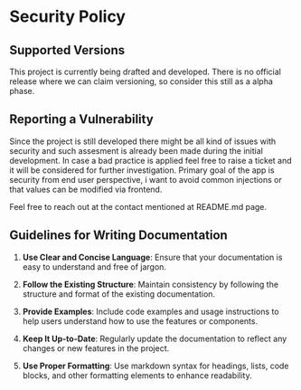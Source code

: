 # Security Policy

## Supported Versions

This project is currently being drafted and developed. There is no official release where we can claim versioning, so consider this still as a alpha phase.

## Reporting a Vulnerability

Since the project is still developed there might be all kind of issues with security and such assesment is already been made during the initial development.
In case a bad practice is applied feel free to raise a ticket and it will be considered for further investigation.
Primary goal of the app is security from end user perspective, i want to avoid common injections or that values can be modified via frontend.

Feel free to reach out at the contact mentioned at README.md page.

## Guidelines for Writing Documentation

1. **Use Clear and Concise Language**: Ensure that your documentation is easy to understand and free of jargon.

2. **Follow the Existing Structure**: Maintain consistency by following the structure and format of the existing documentation.

3. **Provide Examples**: Include code examples and usage instructions to help users understand how to use the features or components.

4. **Keep It Up-to-Date**: Regularly update the documentation to reflect any changes or new features in the project.

5. **Use Proper Formatting**: Use markdown syntax for headings, lists, code blocks, and other formatting elements to enhance readability.
